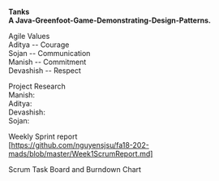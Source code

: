 **Tanks  
A Java-Greenfoot-Game-Demonstrating-Design-Patterns.**

Agile Values  
Aditya -- Courage  
Sojan -- Communication  
Manish -- Commitment  
Devashish -- Respect  

Project Research  
Manish:    
Aditya:  
Devashish:  
Sojan:  

Weekly Sprint report  
[https://github.com/nguyensjsu/fa18-202-mads/blob/master/Week1ScrumReport.md] 

Scrum Task Board and Burndown Chart 


